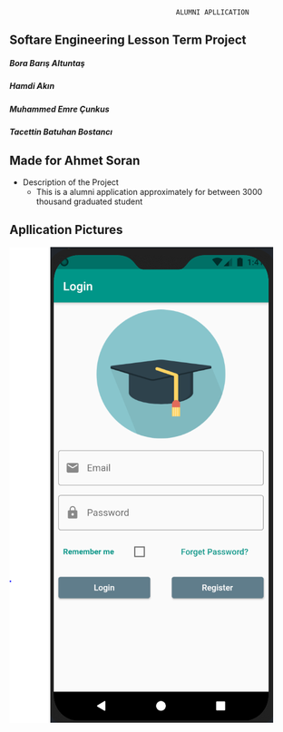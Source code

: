                                              ALUMNI APLLICATION
## Softare Engineering Lesson Term Project
#####  Bora Barış Altuntaş
#####  Hamdi Akın
#####  Muhammed Emre Çunkus
##### Tacettin Batuhan Bostancı

## Made for Ahmet Soran

* Description of the Project 
  * This is a alumni application approximately for between 3000 thousand graduated student
  

## Apllication Pictures

  ![alt text](https://github.com/batuhanbostanci/AlumniApp-Software-TemProject/blob/main/ApllicationImages/First%20Page.PNG)
